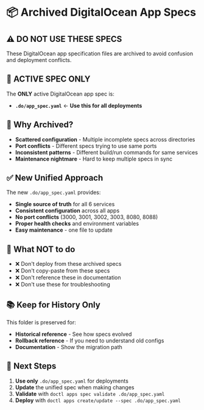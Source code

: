 # 📦 Archived DigitalOcean App Specs

## ⚠️ **DO NOT USE THESE SPECS**

These DigitalOcean app specification files are archived to avoid confusion and deployment conflicts.

## 🎯 **ACTIVE SPEC ONLY**

The **ONLY** active DigitalOcean app spec is:
- **`.do/app_spec.yaml`** ← **Use this for all deployments**

## 🔄 **Why Archived?**

- **Scattered configuration** - Multiple incomplete specs across directories
- **Port conflicts** - Different specs trying to use same ports
- **Inconsistent patterns** - Different build/run commands for same services
- **Maintenance nightmare** - Hard to keep multiple specs in sync

## ✅ **New Unified Approach**

The new `.do/app_spec.yaml` provides:
- **Single source of truth** for all 6 services
- **Consistent configuration** across all apps
- **No port conflicts** (3000, 3001, 3002, 3003, 8080, 8088)
- **Proper health checks** and environment variables
- **Easy maintenance** - one file to update

## 🚫 **What NOT to do**

- ❌ Don't deploy from these archived specs
- ❌ Don't copy-paste from these specs
- ❌ Don't reference these in documentation
- ❌ Don't use these for troubleshooting

## 📚 **Keep for History Only**

This folder is preserved for:
- **Historical reference** - See how specs evolved
- **Rollback reference** - If you need to understand old configs
- **Documentation** - Show the migration path

## 🚀 **Next Steps**

1. **Use only** `.do/app_spec.yaml` for deployments
2. **Update** the unified spec when making changes
3. **Validate** with `doctl apps spec validate .do/app_spec.yaml`
4. **Deploy** with `doctl apps create/update --spec .do/app_spec.yaml`
